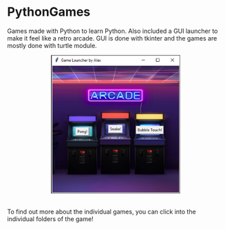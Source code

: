 # PythonGames
Games made with Python to learn Python. Also included a GUI launcher to make it feel like a retro arcade. GUI is done with tkinter and the games are mostly done with turtle module.

<p align = "center">
  <img src="resources/GameLauncherScreenshot.png" width="300">
  </p>

<br/>
To find out more about the individual games, you can click into the individual folders of the game!
